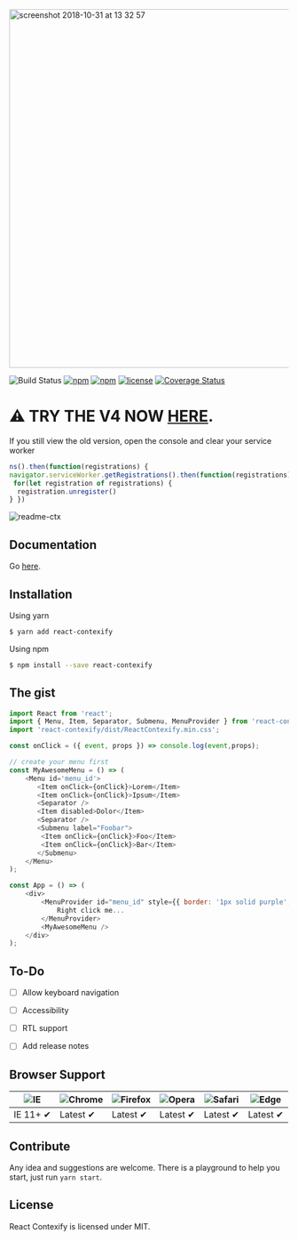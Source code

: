 <img width="645" alt="screenshot 2018-10-31 at 13 32 57" src="https://user-images.githubusercontent.com/5574267/47815610-1806fa00-dd51-11e8-981b-2f680244ae29.png">

![Build Status](https://travis-ci.org/fkhadra/react-contexify.svg?branch=master) [![npm](https://img.shields.io/npm/dm/react-contexify.svg)]() [![npm](https://img.shields.io/npm/v/react-contexify.svg)]() [![license](https://img.shields.io/github/license/fkhadra/react-contexify.svg?maxAge=2592000)]() [![Coverage Status](https://coveralls.io/repos/github/fkhadra/react-contexify/badge.svg?branch=master)](https://coveralls.io/github/fkhadra/react-contexify?branch=master)

# ⚠️ TRY THE V4 NOW [HERE](https://fkhadra.github.io/react-contexify/).
If you still view the old version, open the console and clear your service worker

```js
ns().then(function(registrations) {
navigator.serviceWorker.getRegistrations().then(function(registrations) {
 for(let registration of registrations) {
  registration.unregister()
} })
```


![readme-ctx](https://user-images.githubusercontent.com/5574267/29753912-43c54008-8b7b-11e7-9627-258fde1ffddd.gif)

## Documentation

Go [here](https://fkhadra.github.io/react-contexify). 

## Installation

Using yarn

```sh
$ yarn add react-contexify
```

Using npm

```sh
$ npm install --save react-contexify
```

## The gist

```js
import React from 'react';
import { Menu, Item, Separator, Submenu, MenuProvider } from 'react-contexify';
import 'react-contexify/dist/ReactContexify.min.css';

const onClick = ({ event, props }) => console.log(event,props);

// create your menu first
const MyAwesomeMenu = () => (
    <Menu id='menu_id'>
       <Item onClick={onClick}>Lorem</Item>
       <Item onClick={onClick}>Ipsum</Item>
       <Separator />
       <Item disabled>Dolor</Item>
       <Separator />
       <Submenu label="Foobar">
        <Item onClick={onClick}>Foo</Item>
        <Item onClick={onClick}>Bar</Item>
       </Submenu>
    </Menu>
);

const App = () => (
    <div>
        <MenuProvider id="menu_id" style={{ border: '1px solid purple', display: 'inline-block' }}>
            Right click me...
        </MenuProvider>
        <MyAwesomeMenu />
    </div>
);
```

## To-Do

- [ ] Allow keyboard navigation
- [ ] Accessibility
- [ ] RTL support
- [ ] Add release notes


## Browser Support

![IE](https://cloud.githubusercontent.com/assets/398893/3528325/20373e76-078e-11e4-8e3a-1cb86cf506f0.png) | ![Chrome](https://cloud.githubusercontent.com/assets/398893/3528328/23bc7bc4-078e-11e4-8752-ba2809bf5cce.png) | ![Firefox](https://cloud.githubusercontent.com/assets/398893/3528329/26283ab0-078e-11e4-84d4-db2cf1009953.png) | ![Opera](https://cloud.githubusercontent.com/assets/398893/3528330/27ec9fa8-078e-11e4-95cb-709fd11dac16.png) | ![Safari](https://cloud.githubusercontent.com/assets/398893/3528331/29df8618-078e-11e4-8e3e-ed8ac738693f.png) | ![Edge](https://raw.githubusercontent.com/alrra/browser-logos/master/src/edge/edge_48x48.png)
--- | --- | --- | --- | --- | --- |
IE 11+ ✔ | Latest ✔ | Latest ✔ | Latest ✔ | Latest ✔ | Latest ✔ |


## Contribute

Any idea and suggestions are welcome. There is a playground to help you start, just run `yarn start`.

## License

React Contexify is licensed under MIT. 
